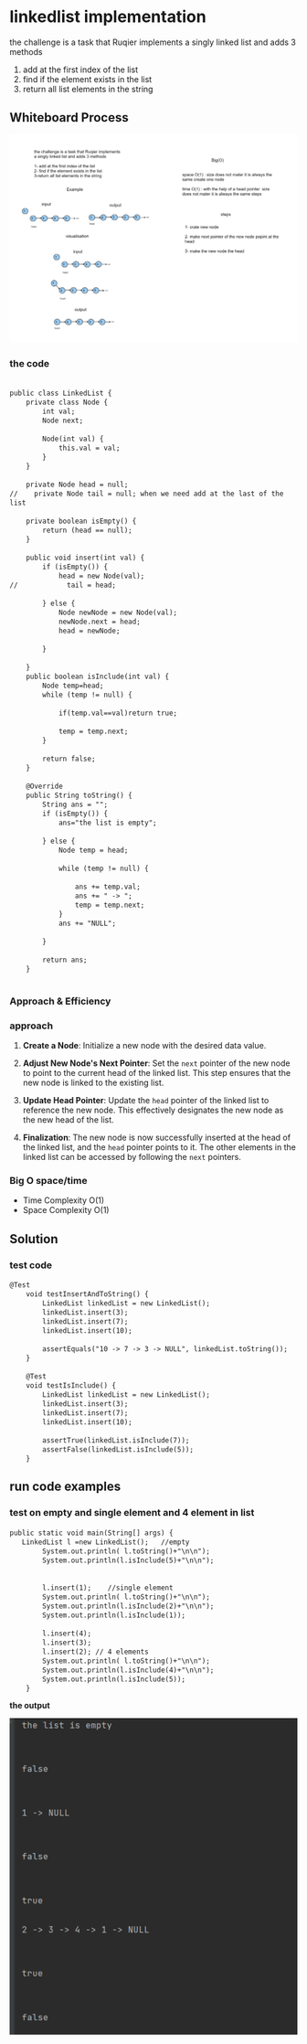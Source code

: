 # linkedlist implementation  
<!-- Description of the  -->
the challenge is a task that Ruqier implements a singly linked list and adds 3 methods 
<ol>
<li>add at the first index of the list </li>  
<li>find if the element exists in the list</li>
<li>return all list elements in the string </li> 
</ol> 

## Whiteboard Process
<!-- Embedded whiteboard image -->
![](../linked-list/assets/null%20(6).png)
### the code

```

public class LinkedList {
    private class Node {
        int val;
        Node next;

        Node(int val) {
            this.val = val;
        }
    }

    private Node head = null;
//    private Node tail = null; when we need add at the last of the list

    private boolean isEmpty() {
        return (head == null);
    }

    public void insert(int val) {
        if (isEmpty()) {
            head = new Node(val);
//            tail = head;

        } else {
            Node newNode = new Node(val);
            newNode.next = head;
            head = newNode;

        }

    }
    public boolean isInclude(int val) {
        Node temp=head;
        while (temp != null) {

            if(temp.val==val)return true;

            temp = temp.next;
        }

        return false;
    }

    @Override
    public String toString() {
        String ans = "";
        if (isEmpty()) {
            ans="the list is empty";

        } else {
            Node temp = head;

            while (temp != null) {

                ans += temp.val;
                ans += " -> ";
                temp = temp.next;
            }
            ans += "NULL";

        }

        return ans;
    }


```

### Approach & Efficiency
<!-- What approach did you take? Why? What is the Big O space/time for this approach? -->
### approach
1. **Create a Node**: Initialize a new node with the desired data value.

2. **Adjust New Node's Next Pointer**: Set the `next` pointer of the new node to point to the current head of the linked list. This step ensures that the new node is linked to the existing list.

3. **Update Head Pointer**: Update the `head` pointer of the linked list to reference the new node. This effectively designates the new node as the new head of the list.

4. **Finalization**: The new node is now successfully inserted at the head of the linked list, and the `head` pointer points to it. The other elements in the linked list can be accessed by following the `next` pointers.


### Big O space/time
 * Time Complexity  O(1)
 * Space Complexity O(1)
## Solution
<!-- Show how to run your code, and examples of it in action -->
### test code 
```
@Test
    void testInsertAndToString() {
        LinkedList linkedList = new LinkedList();
        linkedList.insert(3);
        linkedList.insert(7);
        linkedList.insert(10);

        assertEquals("10 -> 7 -> 3 -> NULL", linkedList.toString());
    }

    @Test
    void testIsInclude() {
        LinkedList linkedList = new LinkedList();
        linkedList.insert(3);
        linkedList.insert(7);
        linkedList.insert(10);

        assertTrue(linkedList.isInclude(7));
        assertFalse(linkedList.isInclude(5));
    }

``` 

## run code examples 

### **test on empty and single element and 4 element in list**

```
public static void main(String[] args) {
   LinkedList l =new LinkedList();   //empty
        System.out.println( l.toString()+"\n\n"); 
        System.out.println(l.isInclude(5)+"\n\n");
        
        
        l.insert(1);    //single element 
        System.out.println( l.toString()+"\n\n");  
        System.out.println(l.isInclude(2)+"\n\n");
        System.out.println(l.isInclude(1));

        l.insert(4);
        l.insert(3);
        l.insert(2); // 4 elements 
        System.out.println( l.toString()+"\n\n");
        System.out.println(l.isInclude(4)+"\n\n");
        System.out.println(l.isInclude(5));
    }

```
**the output**

![Example Image](../linked-list/assets/output.png)

